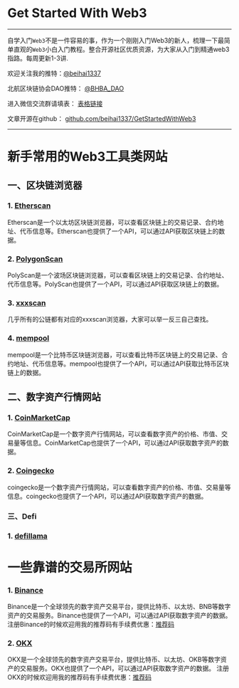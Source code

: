 # Get Started With Web3
---
自学入门`Web3`不是一件容易的事，作为一个刚刚入门Web3的新人，梳理一下最简单直观的`Web3`小白入门教程。整合开源社区优质资源，为大家从入门到精通web3指路。每周更新1-3讲.

欢迎关注我的推特：[@beihai1337](https://twitter.com/beihai1337)

北航区块链协会DAO推特： [@BHBA_DAO](https://twitter.com/BHBA_DAO)

进入微信交流群请填表： [表格链接](https://forms.gle/QMBwL6LwZyQew1tX8)

文章开源在github： [github.com/beihai1337/GetStartedWithWeb3](https://github.com/beihai1337/GetStartedWithWeb3)

----

# 新手常用的Web3工具类网站

## 一、区块链浏览器

### 1. [Etherscan](https://etherscan.io/)
Etherscan是一个以太坊区块链浏览器，可以查看区块链上的交易记录、合约地址、代币信息等。Etherscan也提供了一个API，可以通过API获取区块链上的数据。

### 2. [PolygonScan](https://polygonscan.com/)
PolyScan是一个波场区块链浏览器，可以查看区块链上的交易记录、合约地址、代币信息等。PolyScan也提供了一个API，可以通过API获取区块链上的数据。

### 3. [xxxscan](https://xxxscan.com/)
几乎所有的公链都有对应的xxxscan浏览器，大家可以举一反三自己查找。

### 4. [mempool](https://mempool.space/)
mempool是一个比特币区块链浏览器，可以查看比特币区块链上的交易记录、合约地址、代币信息等。mempool也提供了一个API，可以通过API获取比特币区块链上的数据。

## 二、数字资产行情网站

### 1. [CoinMarketCap](https://coinmarketcap.com/)
CoinMarketCap是一个数字资产行情网站，可以查看数字资产的价格、市值、交易量等信息。CoinMarketCap也提供了一个API，可以通过API获取数字资产的数据。

### 2. [Coingecko](https://www.coingecko.com/)
coingecko是一个数字资产行情网站，可以查看数字资产的价格、市值、交易量等信息。coingecko也提供了一个API，可以通过API获取数字资产的数据。

### 三、Defi

### 1. [defillama](https://defillama.com/)

# 一些靠谱的交易所网站

### 1. [Binance](https://www.binance.com/)
Binance是一个全球领先的数字资产交易平台，提供比特币、以太坊、BNB等数字资产的交易服务。Binance也提供了一个API，可以通过API获取数字资产的数据。
注册Binance的时候欢迎用我的推荐码有手续费优惠：[推荐码](https://www.binance.info/activity/referral-entry/CPA?ref=CPA_00EZI5X6IS)

### 2. [OKX](https://www.okx.com/)
OKX是一个全球领先的数字资产交易平台，提供比特币、以太坊、OKB等数字资产的交易服务。OKX也提供了一个API，可以通过API获取数字资产的数据。
注册OKX的时候欢迎用我的推荐码有手续费优惠：[推荐码](https://cnouyi.studio/join/7133496)

